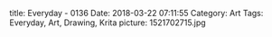 title: Everyday - 0136
Date: 2018-03-22 07:11:55
Category: Art
Tags: Everyday, Art, Drawing, Krita
picture: 1521702715.jpg
